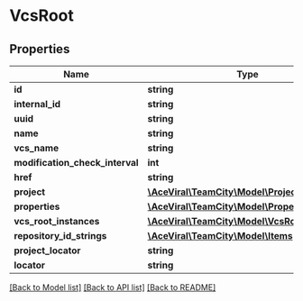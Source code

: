 # VcsRoot

## Properties
Name | Type | Description | Notes
------------ | ------------- | ------------- | -------------
**id** | **string** |  | [optional] 
**internal_id** | **string** |  | [optional] 
**uuid** | **string** |  | [optional] 
**name** | **string** |  | [optional] 
**vcs_name** | **string** |  | [optional] 
**modification_check_interval** | **int** |  | [optional] 
**href** | **string** |  | [optional] 
**project** | [**\AceViral\TeamCity\Model\Project**](Project.md) |  | [optional] 
**properties** | [**\AceViral\TeamCity\Model\Properties**](Properties.md) |  | [optional] 
**vcs_root_instances** | [**\AceViral\TeamCity\Model\VcsRootInstances**](VcsRootInstances.md) |  | [optional] 
**repository_id_strings** | [**\AceViral\TeamCity\Model\Items**](Items.md) |  | [optional] 
**project_locator** | **string** |  | [optional] 
**locator** | **string** |  | [optional] 

[[Back to Model list]](../README.md#documentation-for-models) [[Back to API list]](../README.md#documentation-for-api-endpoints) [[Back to README]](../README.md)


